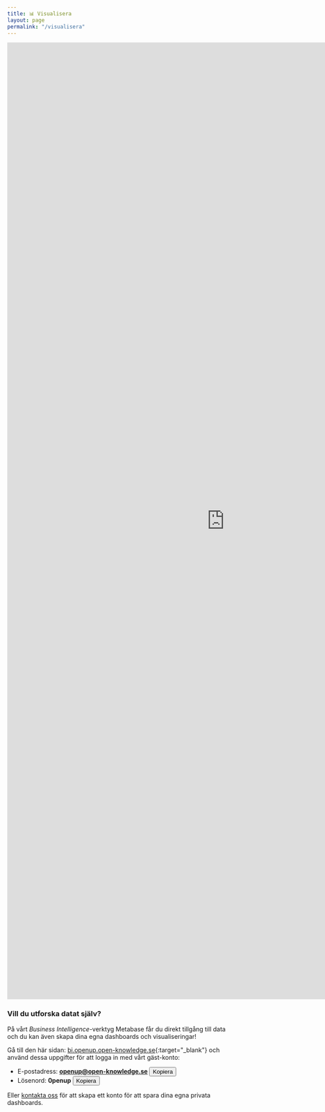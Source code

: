 ```yaml
---
title: 📊 Visualisera
layout: page
permalink: "/visualisera"
---
```


<iframe
    src="https://bi.openup.open-knowledge.se/public/dashboard/b7e54e91-27e0-49fb-8c38-0995763b8abf"
    frameborder="0"
    width="1000"
    height="2200"
    allowtransparency>
</iframe>

### Vill du utforska datat själv?

På vårt *Business Intelligence*-verktyg Metabase får du direkt tillgång till data och du kan även skapa dina egna dashboards och visualiseringar!

Gå till den här sidan: [bi.openup.open-knowledge.se](https://bi.openup.open-knowledge.se){:target="_blank"} och använd dessa uppgifter för att logga in med vårt gäst-konto:

- E-postadress: **openup@open-knowledge.se** <button class="button button--primary button--rounded button--xs" style="display: inline-block;" onclick="copyToClipboard('openup@open-knowledge.se')">Kopiera  <i class="fas fa-copy"></i></button>
- Lösenord: **0penup** <button class="button button--primary button--rounded button--xs" style="display: inline-block;" onclick="copyToClipboard('0penup')">Kopiera  <i class="fas fa-copy"></i></button>

<script>
function copyToClipboard(text) {
  var $temp = $("<input>");
  $("body").append($temp);
  $temp.val(text).select();
  document.execCommand("copy");
  $temp.remove();
}
</script>

Eller [kontakta oss](/om-oss/#kontakta-oss) för att skapa ett konto för att spara dina egna privata dashboards.
